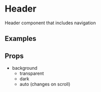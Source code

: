 # Header

Header component that includes navigation

## Examples

## Props

- background
  - transparent
  - dark
  - auto (changes on scroll)
